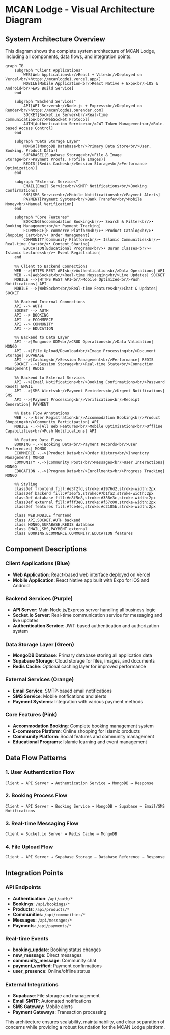 # MCAN Lodge - Visual Architecture Diagram

## System Architecture Overview

This diagram shows the complete system architecture of MCAN Lodge, including all components, data flows, and integration points.

```mermaid
graph TB
    subgraph "Client Applications"
        WEB[Web Application<br/>React + Vite<br/>Deployed on Vercel<br/>https://mcanlogde1.vercel.app/]
        MOBILE[Mobile Application<br/>React Native + Expo<br/>iOS & Android<br/>EAS Build Service]
    end
    
    subgraph "Backend Services"
        API[API Server<br/>Node.js + Express<br/>Deployed on Render<br/>https://mcanlogde1.onrender.com]
        SOCKET[Socket.io Server<br/>Real-time Communication<br/>WebSocket Protocol]
        AUTH[Authentication Service<br/>JWT Token Management<br/>Role-based Access Control]
    end
    
    subgraph "Data Storage Layer"
        MONGO[(MongoDB Database<br/>Primary Data Store<br/>User, Booking, Product Data)]
        SUPABASE[(Supabase Storage<br/>File & Image Storage<br/>Payment Proofs, Profile Images)]
        REDIS[(Redis Cache<br/>Session Storage<br/>Performance Optimization)]
    end
    
    subgraph "External Services"
        EMAIL[Email Service<br/>SMTP Notifications<br/>Booking Confirmations]
        SMS[SMS Service<br/>Mobile Notifications<br/>Payment Alerts]
        PAYMENT[Payment Systems<br/>Bank Transfer<br/>Mobile Money<br/>Manual Verification]
    end
    
    subgraph "Core Features"
        BOOKING[Accommodation Booking<br/>• Search & Filter<br/>• Booking Management<br/>• Payment Tracking]
        ECOMMERCE[E-commerce Platform<br/>• Product Catalog<br/>• Shopping Cart<br/>• Order Management]
        COMMUNITY[Community Platform<br/>• Islamic Communities<br/>• Real-time Chat<br/>• Content Sharing]
        EDUCATION[Educational Programs<br/>• Quran Classes<br/>• Islamic Lectures<br/>• Event Registration]
    end
    
    %% Client to Backend Connections
    WEB -->|HTTPS REST API<br/>Authentication<br/>Data Operations| API
    WEB -->|WebSocket<br/>Real-time Messaging<br/>Live Updates| SOCKET
    MOBILE -->|HTTPS REST API<br/>Mobile Optimized<br/>Push Notifications| API
    MOBILE -->|WebSocket<br/>Real-time Features<br/>Chat & Updates| SOCKET
    
    %% Backend Internal Connections
    API --> AUTH
    SOCKET --> AUTH
    API --> BOOKING
    API --> ECOMMERCE
    API --> COMMUNITY
    API --> EDUCATION
    
    %% Backend to Data Layer
    API -->|Mongoose ODM<br/>CRUD Operations<br/>Data Validation| MONGO
    API -->|File Upload/Download<br/>Image Processing<br/>Document Storage| SUPABASE
    API -->|Caching<br/>Session Management<br/>Performance| REDIS
    SOCKET -->|Session Storage<br/>Real-time State<br/>Connection Management| REDIS
    
    %% Backend to External Services
    API -->|Email Notifications<br/>Booking Confirmations<br/>Password Reset| EMAIL
    API -->|SMS Alerts<br/>Payment Reminders<br/>Urgent Notifications| SMS
    API -->|Payment Processing<br/>Verification<br/>Receipt Generation| PAYMENT
    
    %% Data Flow Annotations
    WEB -.->|User Registration<br/>Accommodation Booking<br/>Product Shopping<br/>Community Participation| API
    MOBILE -.->|All Web Features<br/>Mobile Optimizations<br/>Offline Capabilities<br/>Push Notifications| API
    
    %% Feature Data Flows
    BOOKING -.->|Booking Data<br/>Payment Records<br/>User Preferences| MONGO
    ECOMMERCE -.->|Product Data<br/>Order History<br/>Inventory Management| MONGO
    COMMUNITY -.->|Community Posts<br/>Messages<br/>User Interactions| MONGO
    EDUCATION -.->|Program Data<br/>Enrollments<br/>Progress Tracking| MONGO
    
    %% Styling
    classDef frontend fill:#e3f2fd,stroke:#1976d2,stroke-width:2px
    classDef backend fill:#f3e5f5,stroke:#7b1fa2,stroke-width:2px
    classDef database fill:#e8f5e8,stroke:#388e3c,stroke-width:2px
    classDef external fill:#fff3e0,stroke:#f57c00,stroke-width:2px
    classDef features fill:#fce4ec,stroke:#c2185b,stroke-width:2px
    
    class WEB,MOBILE frontend
    class API,SOCKET,AUTH backend
    class MONGO,SUPABASE,REDIS database
    class EMAIL,SMS,PAYMENT external
    class BOOKING,ECOMMERCE,COMMUNITY,EDUCATION features
```

## Component Descriptions

### Client Applications (Blue)
- **Web Application**: React-based web interface deployed on Vercel
- **Mobile Application**: React Native app built with Expo for iOS and Android

### Backend Services (Purple)
- **API Server**: Main Node.js/Express server handling all business logic
- **Socket.io Server**: Real-time communication service for messaging and live updates
- **Authentication Service**: JWT-based authentication and authorization system

### Data Storage Layer (Green)
- **MongoDB Database**: Primary database storing all application data
- **Supabase Storage**: Cloud storage for files, images, and documents
- **Redis Cache**: Optional caching layer for improved performance

### External Services (Orange)
- **Email Service**: SMTP-based email notifications
- **SMS Service**: Mobile notifications and alerts
- **Payment Systems**: Integration with various payment methods

### Core Features (Pink)
- **Accommodation Booking**: Complete booking management system
- **E-commerce Platform**: Online shopping for Islamic products
- **Community Platform**: Social features and community management
- **Educational Programs**: Islamic learning and event management

## Data Flow Patterns

### 1. **User Authentication Flow**
```
Client → API Server → Authentication Service → MongoDB → Response
```

### 2. **Booking Process Flow**
```
Client → API Server → Booking Service → MongoDB + Supabase → Email/SMS Notifications
```

### 3. **Real-time Messaging Flow**
```
Client ↔ Socket.io Server ↔ Redis Cache ↔ MongoDB
```

### 4. **File Upload Flow**
```
Client → API Server → Supabase Storage → Database Reference → Response
```

## Integration Points

### API Endpoints
- **Authentication**: `/api/auth/*`
- **Bookings**: `/api/bookings/*`
- **Products**: `/api/products/*`
- **Communities**: `/api/communities/*`
- **Messages**: `/api/messages/*`
- **Payments**: `/api/payments/*`

### Real-time Events
- **booking_update**: Booking status changes
- **new_message**: Direct messages
- **community_message**: Community chat
- **payment_verified**: Payment confirmations
- **user_presence**: Online/offline status

### External Integrations
- **Supabase**: File storage and management
- **Email SMTP**: Automated notifications
- **SMS Gateway**: Mobile alerts
- **Payment Gateways**: Transaction processing

This architecture ensures scalability, maintainability, and clear separation of concerns while providing a robust foundation for the MCAN Lodge platform.
